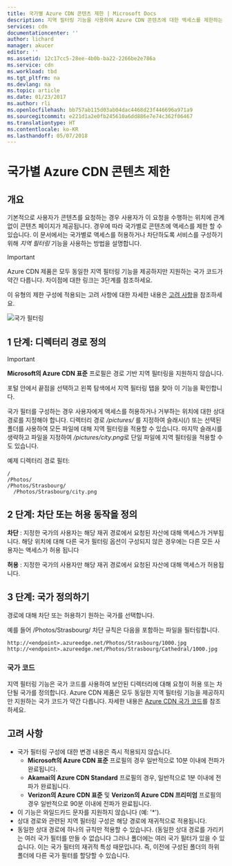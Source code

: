 ```yaml
---
title: 국가별 Azure CDN 콘텐츠 제한 | Microsoft Docs
description: 지역 필터링 기능을 사용하여 Azure CDN 콘텐츠에 대한 액세스를 제한하는 방법을 알아봅니다.
services: cdn
documentationcenter: ''
author: lichard
manager: akucer
editor: ''
ms.assetid: 12c17cc5-28ee-4b0b-ba22-2266be2e786a
ms.service: cdn
ms.workload: tbd
ms.tgt_pltfrm: na
ms.devlang: na
ms.topic: article
ms.date: 01/23/2017
ms.author: rli
ms.openlocfilehash: bb757ab115d03ab04dac4468d23f446696a971a9
ms.sourcegitcommit: e221d1a2e0fb245610a6dd886e7e74c362f06467
ms.translationtype: HT
ms.contentlocale: ko-KR
ms.lasthandoff: 05/07/2018
---
```

# <a name="restrict-azure-cdn-content-by-country"></a>국가별 Azure CDN 콘텐츠 제한

## <a name="overview"></a>개요
기본적으로 사용자가 콘텐츠를 요청하는 경우 사용자가 이 요청을 수행하는 위치에 관계 없이 콘텐츠 페이지가 제공됩니다. 경우에 따라 국가별로 콘텐츠에 액세스를 제한 할 수 있습니다. 이 문서에서는 국가별로 액세스를 허용하거나 차단하도록 서비스를 구성하기 위해 *지역 필터링* 기능을 사용하는 방법을 설명합니다.

> [!IMPORTANT]
> Azure CDN 제품은 모두 동일한 지역 필터링 기능을 제공하지만 지원하는 국가 코드가 약간 다릅니다. 차이점에 대한 링크는 3단계를 참조하세요.


이 유형의 제한 구성에 적용되는 고려 사항에 대한 자세한 내용은 [고려 사항](cdn-restrict-access-by-country.md#considerations)을 참조하세요.  

![국가 필터링](./media/cdn-filtering/cdn-country-filtering-akamai.png)

## <a name="step-1-define-the-directory-path"></a>1 단계: 디렉터리 경로 정의
> [!IMPORTANT]
> **Microsoft의 Azure CDN 표준** 프로필은 경로 기반 지역 필터링을 지원하지 않습니다.
>


포털 안에서 끝점을 선택하고 왼쪽 탐색에서 지역 필터링 탭을 찾아 이 기능을 확인합니다.

국가 필터를 구성하는 경우 사용자에게 액세스를 허용하거나 거부하는 위치에 대한 상대 경로를 지정해야 합니다. 디렉터리 경로 */pictures/* 를 지정하여 슬래시(/) 또는 선택된 폴더를 사용하여 모든 파일에 대해 지역 필터링을 적용할 수 있습니다. 마지막 슬래시를 생략하고 파일을 지정하여 */pictures/city.png*로 단일 파일에 지역 필터링을 적용할 수도 있습니다.

예제 디렉터리 경로 필터:

    /                                 
    /Photos/
    /Photos/Strasbourg/
      /Photos/Strasbourg/city.png

## <a name="step-2-define-the-action-block-or-allow"></a>2 단계: 차단 또는 허용 동작을 정의
**차단** : 지정한 국가의 사용자는 해당 재귀 경로에서 요청된 자산에 대해 액세스가 거부됩니다. 해당 위치에 대해 다른 국가 필터링 옵션이 구성되지 않은 경우에는 다른 모든 사용자는 액세스가 허용 됩니다

**허용** : 지정한 국가의 사용자만 해당 재귀 경로에서 요청된 자산에 대해 액세스가 허용됩니다.

## <a name="step-3-define-the-countries"></a>3 단계: 국가 정의하기
경로에 대해 차단 또는 허용하기 원하는 국가를 선택합니다. 

예를 들어 /Photos/Strasbourg/ 차단 규칙은 다음을 포함하는 파일을 필터링합니다.

    http://<endpoint>.azureedge.net/Photos/Strasbourg/1000.jpg
    http://<endpoint>.azureedge.net/Photos/Strasbourg/Cathedral/1000.jpg


### <a name="country-codes"></a>국가 코드
지역 필터링 기능은 국가 코드를 사용하여 보안된 디렉터리에 대해 요청이 허용 또는 차단될 국가를 정의합니다. Azure CDN 제품은 모두 동일한 지역 필터링 기능을 제공하지만 지원하는 국가 코드가 약간 다릅니다. 자세한 내용은 [Azure CDN 국가 코드](https://msdn.microsoft.com/library/mt761717.aspx)를 참조하세요. 

## <a name="considerations"></a>고려 사항
* 국가 필터링 구성에 대한 변경 내용은 즉시 적용되지 않습니다.
   * **Microsoft의 Azure CDN 표준** 프로필의 경우 일반적으로 10분 이내에 전파가 완료됩니다. 
   * **Akamai의 Azure CDN Standard** 프로필의 경우, 일반적으로 1분 이내에 전파가 완료됩니다. 
   * **Verizon의 Azure CDN 표준** 및 **Verizon의 Azure CDN 프리미엄** 프로필의 경우 일반적으로 90분 이내에 전파가 완료됩니다.  
* 이 기능은 와일드카드 문자를 지원하지 않습니다 (예: '*').
* 상대 경로와 관련된 지역 필터링 구성은 해당 경로에 재귀적으로 적용됩니다.
* 동일한 상대 경로에 하나의 규칙만 적용할 수 있습니다. (동일한 상대 경로를 가리키는 여러 국가 필터를 만들 수 없습니다  그러나 폴더에는 여러 국가 필터가 있을 수 있습니다. 이는 국가 필터의 재귀적 특성 때문입니다. 즉, 이전에 구성된 폴더의 하위 폴더에 다른 국가 필터를 할당할 수 있습니다.


